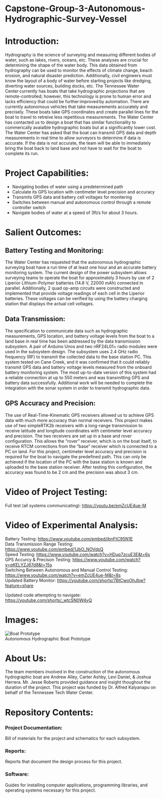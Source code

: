 # Capstone-Group-3-Autonomous-Hydrographic-Survey-Vessel

# Introduction: <br/>
Hydrography is the science of surveying and measuring different bodies of water, such as lakes, rivers, oceans, etc. These analyses are crucial for determining the shape of the water body. This data obtained from hydrography can be used to monitor the effects of climate change, beach erosion, and natural disaster prediction. Additionally, civil engineers must know the layout of a body of water before starting projects like dredging, diverting water sources, building docks, etc. The Tennessee Water Center currently has boats that take hydrographic projections that are remote-controlled; however, this technology is prone to human error and lacks efficiency that could be further improved by automation. There are currently autonomous vehicles that take measurements accurately and precisely. These boats take GPS coordinates and create parallel lines for the boat to travel to retreive less repetitious measurements.  The Water Center has contacted us to design a boat that has similar functionality to commerically avaialble hydrographic boats but at a significantly lower cost. The Water Center has asked that the boat can transmit GPS data and depth measurements in real time to allow surveyors to determine if data is accurate. If the data is not accurate, the team will be able to immediately bring the boat back to land base and not have to wait for the boat to complete its run. 

# Project Capabilities: <br/>
* Navigating bodies of water using a predetermined path
* Calculate its GPS location with centimeter level precision and accuracy
* Transmits GPS data and battery cell voltages for monitering
* Switches between manual and autonomous control through a remote controller switch
* Navigate bodies of water at a speed of 3ft/s for about 3 hours.

# Salient Outcomes: <br/>
## Battery Testing and Monitoring: 
The Water Center has requested that the autonomous hydrographic surveying boat have a run time of at least one hour and an accurate battery monitoring system. The current design of the power subsystem allows surveying teams to operate the boat for approximately 3 hours by use of 2 Liperior Lithium-Polymer batteries (14.8 V, 22000 mAh) connected in parallel. Additionally, 2 quad op-amp circuits were constructed and implemented that provide voltage readings of each cell in the Liperior batteries. These voltages can be verified by using the battery charging station that displays the actual cell voltages. 

## Data Transmission:
The specification to communicate data such as hydrographic measurements, GPS location, and battery voltage levels from the boat to a land base in real time has been addressed by the data transmission subsystem.  A pair of Arduino Unos and two nRF24L01+ radio modules were used in the subsystem design. The subsystem uses 2.4 GHz radio frequency (RF) to transmit the collected data to the base station PC. This system tested on Cane Creek, and it was confirmed that it could reliably transmit GPS data and battery voltage levels measured from the onboard battery monitoring system. The most up-to-date version of this system had a reliable connection at up to 550 meters and was transmitting GPS and battery data successfully. Additional work will be needed to complete the integration with the sonar system in order to transmit hydrographic data. 

## GPS Accuracy and Precision:
The use of Real-Time-Kinematic GPS receivers allowed us to achieve GPS data with much more accuracy than normal receivers. This project makes use of two simpleRTK2b receivers with a long-range transmission to receive latitude and longitude coordinates with centimeter level accuracy and precision. The two receivers are set up in a base and rover configuration. This allows the “rover” receiver, which is on the boat itself, to receive RTCM corrections from the “base” receiver which is connected to a PC on land. For this project, centimeter level accuracy and precision is required for the boat to navigate the predefined path. This can only be achieved if the location of the PC with the base station is known and uploaded to the base station receiver. After testing this configuration, the accuracy was found to be 2 cm and the precision was about 3 cm. 

# Video of Project Testing: <br/>
Full test (all systems communicating): https://youtu.be/emZcUE4ue-M


# Video of Experimental Analysis: <br/>
Battery Testing: https://www.youtube.com/embed/ibnFtC95N1E <br/>
Data Transmission Range Testing: https://www.youtube.com/embed/1JbO_NOVdsQ <br/>
Speed Testing: https://www.youtube.com/watch?v=HDup7zcuE3E&t=6s <br/>
GPS Accurcy & Precison Testing: https://www.youtube.com/watch?v=qKELYZJ67d8&t=15s <br/>
Switching Between Autonomous and Manual Control Testing: https://www.youtube.com/watch?v=emZcUE4ue-M&t=8s <br/>
Updated Battery Monitor: https://youtube.com/shorts/7BtCwoOhJbw?feature=share <br/>

Updated code attempting to navigate: https://youtube.com/shorts/_wtcSN0W4yQ <br/> 

# Images: <br/>
  ![Boat Prototype](https://user-images.githubusercontent.com/104117150/164588852-5f07d6c0-d166-4189-8924-e7fbc01b8f6a.jpg) <br/>
  Autonomous Hydrographic Boat Prototype
 
# About Us: <br/>
The team members involved in the construction of the autonomous hydrographic boat are Andrew Alley, Carter Ashby, Levi Daniel, & Joshua Herrera. Mr. Jesse Roberts provided guidance and insight thoughout the duration of the project. This project was funded by Dr. Alfred Kalyanapu on behalf of the Tennessee Tech Water Center.

# Repository Contents: <br/>

### Project Documentation:
Bill of materials for the project and schematics for each subsystem.

### Reports:
Reports that document the design process for this project.

### Software:
Guides for installing computer applications, programming libraries, and operating systems necessary for this project.
